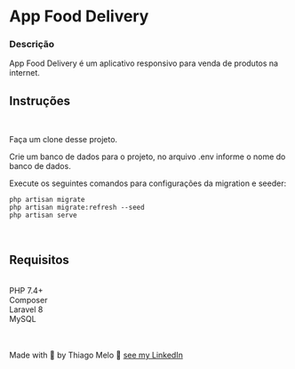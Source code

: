  # App Food Delivery


### Descrição

<p>App Food Delivery é um aplicativo responsivo para venda de produtos na internet.</p>

## Instruções
<br>
<p>Faça um clone desse projeto.</p>

<p>Crie um banco de dados para o projeto, no arquivo .env informe o nome do banco de dados.</p>

<p>Execute os seguintes comandos para configurações da migration e seeder:</p>

```
php artisan migrate
php artisan migrate:refresh --seed
php artisan serve
```

<br>

## Requisitos
<br>
PHP 7.4+<br>
Composer<br>
Laravel 8<br>
MySQL

<br><br>
Made with :blue_heart:  by Thiago Melo :wave: [see my LinkedIn](https://www.linkedin.com/in/thiago-melo-10/)
